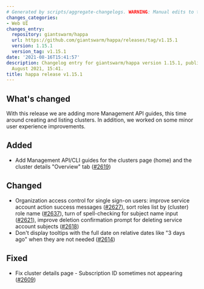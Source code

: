 ```yaml
---
# Generated by scripts/aggregate-changelogs. WARNING: Manual edits to this files will be overwritten.
changes_categories:
- Web UI
changes_entry:
  repository: giantswarm/happa
  url: https://github.com/giantswarm/happa/releases/tag/v1.15.1
  version: 1.15.1
  version_tag: v1.15.1
date: '2021-08-16T15:41:57'
description: Changelog entry for giantswarm/happa version 1.15.1, published on 16
  August 2021, 15:41.
title: happa release v1.15.1
---
```


## What's changed

With this release we are adding more Management API guides, this time around creating and listing clusters. In addition, we worked on some minor user experience improvements.

## Added

- Add Management API/CLI guides for the clusters page (home) and the cluster details "Overview" tab ([#2619](https://github.com/giantswarm/happa/pull/2619))

## Changed

- Organization access control for single sign-on users: improve service account action success messages ([#2627](https://github.com/giantswarm/happa/pull/2627)), sort roles list by (cluster) role name ([#2637](https://github.com/giantswarm/happa/pull/2637)), turn of spell-checking for subject name input ([#2621](https://github.com/giantswarm/happa/pull/2621)), improve deletion confirmation prompt for deleting service account subjects ([#2618](https://github.com/giantswarm/happa/pull/2618))
- Don't display tooltips with the full date on relative dates like "3 days ago" when they are not needed ([#2614](https://github.com/giantswarm/happa/pull/2614))

## Fixed

- Fix cluster details page - Subscription ID sometimes not appearing ([#2609](https://github.com/giantswarm/happa/pull/2609))

